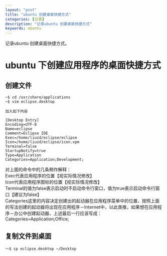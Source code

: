 ```yaml
---
layout: "post"
title: "ubuntu 创建桌面快捷方式"
categories: [记录]
description: "记录ubuntu 创建桌面快捷方式"
keywords: ubuntu
---
```


记录ubuntu 创建桌面快捷方式。

# ubuntu 下创建应用程序的桌面快捷方式

## 创建文件

```
~$ cd /usr/share/applications
~$ vim eclipse.desktop
```
	加入如下内容
```
[Desktop Entry]
Encoding=UTF-8
Name=eclipse
Comment=Eclipse IDE
Exec=/home/liuzd/eclipse/eclipse
Icon=/home/liuzd/eclipse/icon.xpm
Terminal=false
StartupNotify=true
Type=Application
Categories=Application;Development;
```

<p>

对上面的命令中的几条稍作解释：<br>
    Exec代表应用程序的位置【视实际情况修改】<br>
    Icon代表应用程序图标的位置【视实际情况修改】<br>
    Terminal的值为false表示启动时不启动命令行窗口，值为true表示启动命令行窗口【建议为false】<br>
    Categories这里的内容决定创建出的起动器在应用程序菜单中的位置，按照上面的写法创建的起动器将出现在应用程序－Internet中，以此类推，如果想在应用程序－办公中创建起动器，上述最后一行应该写成：Categories=Application;Office;
<p>

## 复制文件到桌面

```
～$ cp eclipse.desktop ~/Desktop
```


